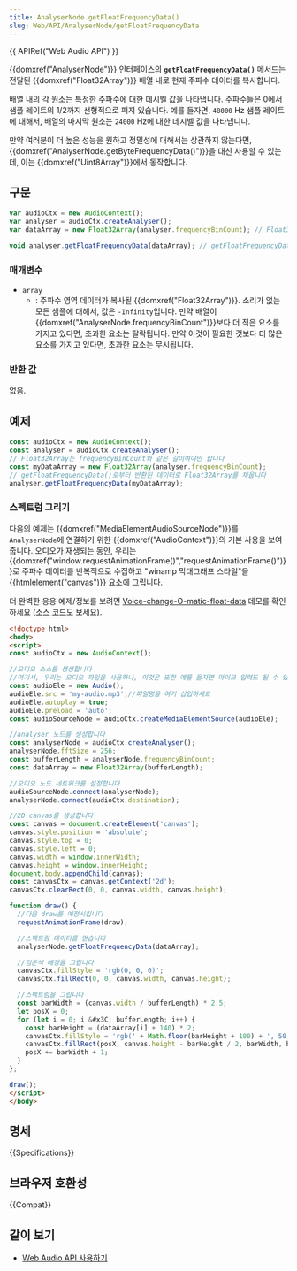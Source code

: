 ```yaml
---
title: AnalyserNode.getFloatFrequencyData()
slug: Web/API/AnalyserNode/getFloatFrequencyData
---
```

{{ APIRef("Web Audio API") }}

{{domxref("AnalyserNode")}} 인터페이스의 **`getFloatFrequencyData()`** 메서드는 전달된 {{domxref("Float32Array")}} 배열 내로 현재 주파수 데이터를 복사합니다.

배열 내의 각 원소는 특정한 주파수에 대한 데시벨 값을 나타냅니다. 주파수들은 0에서 샘플 레이트의 1/2까지 선형적으로 퍼져 있습니다. 예를 들자면, `48000` Hz 샘플 레이트에 대해서, 배열의 마지막 원소는 `24000` Hz에 대한 데시벨 값을 나타냅니다.

만약 여러분이 더 높은 성능을 원하고 정밀성에 대해서는 상관하지 않는다면, {{domxref("AnalyserNode.getByteFrequencyData()")}}을 대신 사용할 수 있는데, 이는 {{domxref("Uint8Array")}}에서 동작합니다.

## 구문

```js
var audioCtx = new AudioContext();
var analyser = audioCtx.createAnalyser();
var dataArray = new Float32Array(analyser.frequencyBinCount); // Float32Array는 frequencyBinCount와 같은 길이여야만 합니다

void analyser.getFloatFrequencyData(dataArray); // getFloatFrequencyData()로부터 반환된 데이터로 Float32Array를 채웁니다
```

### 매개변수

- `array`
  - : 주파수 영역 데이터가 복사될 {{domxref("Float32Array")}}. 소리가 없는 모든 샘플에 대해서, 값은 `-Infinity`입니다.
    만약 배열이 {{domxref("AnalyserNode.frequencyBinCount")}}보다 더 적은 요소를 가지고 있다면, 초과한 요소는 탈락됩니다. 만약 이것이 필요한 것보다 더 많은 요소를 가지고 있다면, 초과한 요소는 무시됩니다.

### 반환 값

없음.

## 예제

```js
const audioCtx = new AudioContext();
const analyser = audioCtx.createAnalyser();
// Float32Array는 frequencyBinCount와 같은 길이여야만 합니다
const myDataArray = new Float32Array(analyser.frequencyBinCount);
// getFloatFrequencyData()로부터 반환된 데이터로 Float32Array를 채웁니다
analyser.getFloatFrequencyData(myDataArray);
```

### 스펙트럼 그리기

다음의 예제는 {{domxref("MediaElementAudioSourceNode")}}를 `AnalyserNode`에 연결하기 위한 {{domxref("AudioContext")}}의 기본 사용을 보여줍니다. 오디오가 재생되는 동안, 우리는 {{domxref("window.requestAnimationFrame()","requestAnimationFrame()")}}로 주파수 데이터를 반복적으로 수집하고 "winamp 막대그래프 스타일"을 {{htmlelement("canvas")}} 요소에 그립니다.

더 완벽한 응용 예제/정보를 보려면 [Voice-change-O-matic-float-data](https://mdn.github.io/voice-change-o-matic-float-data/) 데모를 확인하세요 ([소스 코드](https://github.com/mdn/voice-change-o-matic-float-data)도 보세요).

```html
<!doctype html>
<body>
<script>
const audioCtx = new AudioContext();

//오디오 소스를 생성합니다
//여기서, 우리는 오디오 파일을 사용하나, 이것은 또한 예를 들자면 마이크 입력도 될 수 있습니다
const audioEle = new Audio();
audioEle.src = 'my-audio.mp3';//파일명을 여기 삽입하세요
audioEle.autoplay = true;
audioEle.preload = 'auto';
const audioSourceNode = audioCtx.createMediaElementSource(audioEle);

//analyser 노드를 생성합니다
const analyserNode = audioCtx.createAnalyser();
analyserNode.fftSize = 256;
const bufferLength = analyserNode.frequencyBinCount;
const dataArray = new Float32Array(bufferLength);

//오디오 노드 네트워크를 설정합니다
audioSourceNode.connect(analyserNode);
analyserNode.connect(audioCtx.destination);

//2D canvas를 생성합니다
const canvas = document.createElement('canvas');
canvas.style.position = 'absolute';
canvas.style.top = 0;
canvas.style.left = 0;
canvas.width = window.innerWidth;
canvas.height = window.innerHeight;
document.body.appendChild(canvas);
const canvasCtx = canvas.getContext('2d');
canvasCtx.clearRect(0, 0, canvas.width, canvas.height);

function draw() {
  //다음 draw를 예정시킵니다
  requestAnimationFrame(draw);

  //스펙트럼 데이터를 얻습니다
  analyserNode.getFloatFrequencyData(dataArray);

  //검은색 배경을 그립니다
  canvasCtx.fillStyle = 'rgb(0, 0, 0)';
  canvasCtx.fillRect(0, 0, canvas.width, canvas.height);

  //스펙트럼을 그립니다
  const barWidth = (canvas.width / bufferLength) * 2.5;
  let posX = 0;
  for (let i = 0; i &#x3C; bufferLength; i++) {
    const barHeight = (dataArray[i] + 140) * 2;
    canvasCtx.fillStyle = 'rgb(' + Math.floor(barHeight + 100) + ', 50, 50)';
    canvasCtx.fillRect(posX, canvas.height - barHeight / 2, barWidth, barHeight / 2);
    posX += barWidth + 1;
  }
};

draw();
</script>
</body>
```

## 명세

{{Specifications}}

## 브라우저 호환성

{{Compat}}

## 같이 보기

- [Web Audio API 사용하기](/ko/docs/Web/API/Web_Audio_API/Using_Web_Audio_API)
